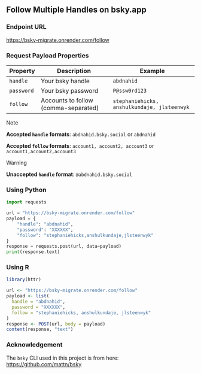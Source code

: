 ## Follow Multiple Handles on bsky.app

### Endpoint URL

https://bsky-migrate.onrender.com/follow

### Request Payload Properties

| Property     | Description                              | Example                |
|--------------|------------------------------------------|------------------------|
| `handle`     | Your bsky handle                     | `abdnahid`           |
| `password`   | Your bsky password                   | `P@ssw0rd123`        |
| `follow`     | Accounts to follow (comma-separated)    | `stephaniehicks, anshulkundaje, jlsteenwyk`  |

> [!NOTE]
> **Accepted `handle` formats**: `abdnahid.bsky.social` or `abdnahid`
> 
> **Accepted `follow` formats**: `account1, account2, account3` or `account1,account2,account3`

> [!WARNING]
> **Unaccepted `handle` format**: `@abdnahid.bsky.social`

### Using Python

```python
import requests

url = "https://bsky-migrate.onrender.com/follow"
payload = {
    "handle": "abdnahid",
    "password": "XXXXXX",
    "follow": "stephaniehicks,anshulkundaje,jlsteenwyk"
}
response = requests.post(url, data=payload)
print(response.text)
```

### Using R
```R
library(httr)

url <- "https://bsky-migrate.onrender.com/follow"
payload <- list(
  handle = "abdnahid",
  password = "XXXXXX",
  follow = "stephaniehicks, anshulkundaje, jlsteenwyk"
)
response <- POST(url, body = payload)
content(response, "text")
```

### Acknowledgement

The `bsky` CLI used in this project is from here: 
https://github.com/mattn/bsky